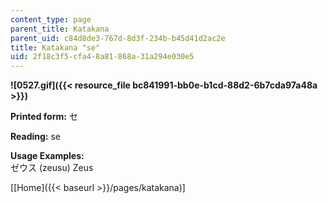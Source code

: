 ```yaml
---
content_type: page
parent_title: Katakana
parent_uid: c84d8de3-767d-8d3f-234b-b45d41d2ac2e
title: Katakana "se"
uid: 2f18c3f5-cfa4-8a81-868a-31a294e030e5
---
```


**![0527.gif]({{< resource_file bc841991-bb0e-b1cd-88d2-6b7cda97a48a >}})**

**Printed form:** セ

**Reading:** se

**Usage Examples:**  
ゼウス (zeusu) Zeus

\[[Home]({{< baseurl >}}/pages/katakana)\]